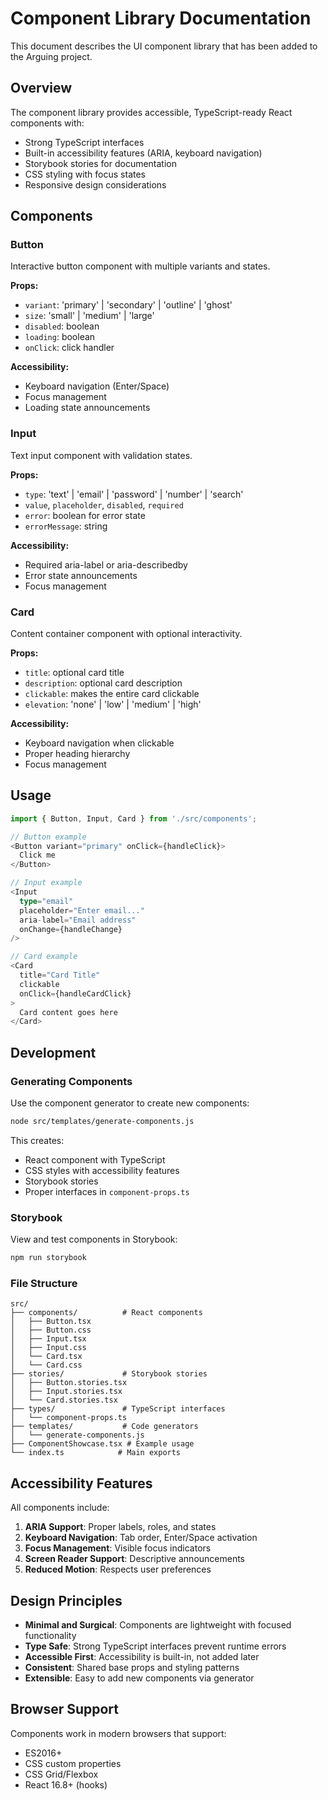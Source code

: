 # Component Library Documentation

This document describes the UI component library that has been added to the Arguing project.

## Overview

The component library provides accessible, TypeScript-ready React components with:
- Strong TypeScript interfaces
- Built-in accessibility features (ARIA, keyboard navigation)
- Storybook stories for documentation
- CSS styling with focus states
- Responsive design considerations

## Components

### Button
Interactive button component with multiple variants and states.

**Props:**
- `variant`: 'primary' | 'secondary' | 'outline' | 'ghost'
- `size`: 'small' | 'medium' | 'large'  
- `disabled`: boolean
- `loading`: boolean
- `onClick`: click handler

**Accessibility:**
- Keyboard navigation (Enter/Space)
- Focus management
- Loading state announcements

### Input  
Text input component with validation states.

**Props:**
- `type`: 'text' | 'email' | 'password' | 'number' | 'search'
- `value`, `placeholder`, `disabled`, `required`
- `error`: boolean for error state
- `errorMessage`: string

**Accessibility:**
- Required aria-label or aria-describedby
- Error state announcements
- Focus management

### Card
Content container component with optional interactivity.

**Props:**
- `title`: optional card title
- `description`: optional card description  
- `clickable`: makes the entire card clickable
- `elevation`: 'none' | 'low' | 'medium' | 'high'

**Accessibility:**
- Keyboard navigation when clickable
- Proper heading hierarchy
- Focus management

## Usage

```typescript
import { Button, Input, Card } from './src/components';

// Button example
<Button variant="primary" onClick={handleClick}>
  Click me
</Button>

// Input example
<Input 
  type="email"
  placeholder="Enter email..."
  aria-label="Email address"
  onChange={handleChange}
/>

// Card example
<Card 
  title="Card Title"
  clickable 
  onClick={handleCardClick}
>
  Card content goes here
</Card>
```

## Development

### Generating Components

Use the component generator to create new components:

```bash
node src/templates/generate-components.js
```

This creates:
- React component with TypeScript
- CSS styles with accessibility features
- Storybook stories
- Proper interfaces in `component-props.ts`

### Storybook

View and test components in Storybook:

```bash
npm run storybook
```

### File Structure

```
src/
├── components/          # React components
│   ├── Button.tsx
│   ├── Button.css
│   ├── Input.tsx
│   ├── Input.css
│   └── Card.tsx
│   └── Card.css
├── stories/             # Storybook stories
│   ├── Button.stories.tsx
│   ├── Input.stories.tsx
│   └── Card.stories.tsx
├── types/               # TypeScript interfaces
│   └── component-props.ts
├── templates/           # Code generators
│   └── generate-components.js
├── ComponentShowcase.tsx # Example usage
└── index.ts            # Main exports
```

## Accessibility Features

All components include:

1. **ARIA Support**: Proper labels, roles, and states
2. **Keyboard Navigation**: Tab order, Enter/Space activation
3. **Focus Management**: Visible focus indicators
4. **Screen Reader Support**: Descriptive announcements
5. **Reduced Motion**: Respects user preferences

## Design Principles

- **Minimal and Surgical**: Components are lightweight with focused functionality
- **Type Safe**: Strong TypeScript interfaces prevent runtime errors
- **Accessible First**: Accessibility is built-in, not added later
- **Consistent**: Shared base props and styling patterns
- **Extensible**: Easy to add new components via generator

## Browser Support

Components work in modern browsers that support:
- ES2016+
- CSS custom properties
- CSS Grid/Flexbox
- React 16.8+ (hooks)